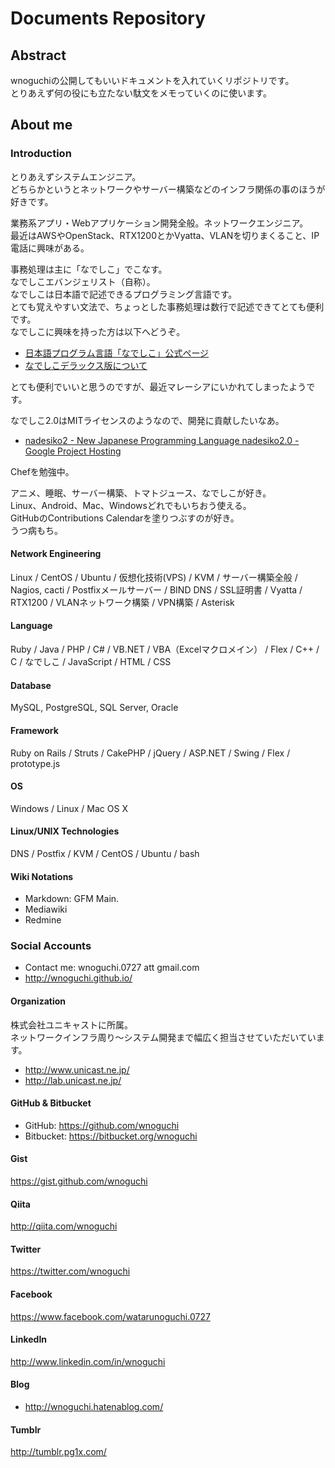 Documents Repository
======================

Abstract
----------

wnoguchiの公開してもいいドキュメントを入れていくリポジトリです。  
とりあえず何の役にも立たない駄文をメモっていくのに使います。

About me
----------

### Introduction

とりあえずシステムエンジニア。  
どちらかというとネットワークやサーバー構築などのインフラ関係の事のほうが好きです。  

業務系アプリ・Webアプリケーション開発全般。ネットワークエンジニア。  
最近はAWSやOpenStack、RTX1200とかVyatta、VLANを切りまくること、IP電話に興味がある。

事務処理は主に「なでしこ」でこなす。  
なでしこエバンジェリスト（自称）。  
なでしこは日本語で記述できるプログラミング言語です。  
とても覚えやすい文法で、ちょっとした事務処理は数行で記述できてとても便利です。  
なでしこに興味を持った方は以下へどうぞ。

- [日本語プログラム言語「なでしこ」公式ページ](http://nadesi.com/)
- [なでしこデラックス版について](http://nadesi.com/pro/)

とても便利でいいと思うのですが、最近マレーシアにいかれてしまったようです。

なでしこ2.0はMITライセンスのようなので、開発に貢献したいなあ。

- [nadesiko2 - New Japanese Programming Language nadesiko2.0 - Google Project Hosting](https://code.google.com/p/nadesiko2/)

Chefを勉強中。

アニメ、睡眠、サーバー構築、トマトジュース、なでしこが好き。  
Linux、Android、Mac、Windowsどれでもいちおう使える。  
GitHubのContributions Calendarを塗りつぶすのが好き。  
うつ病もち。

#### Network Engineering

Linux / CentOS / Ubuntu / 仮想化技術(VPS) / KVM / サーバー構築全般 / Nagios, cacti / Postfixメールサーバー / BIND DNS / SSL証明書 / Vyatta / RTX1200 / VLANネットワーク構築 / VPN構築 / Asterisk

#### Language

Ruby / Java / PHP / C# / VB.NET / VBA（Excelマクロメイン） / Flex / C++ / C / なでしこ / JavaScript / HTML / CSS

#### Database

MySQL, PostgreSQL, SQL Server, Oracle

#### Framework

Ruby on Rails / Struts / CakePHP / jQuery / ASP.NET / Swing / Flex / prototype.js

#### OS

Windows / Linux / Mac OS X

#### Linux/UNIX Technologies

DNS / Postfix / KVM / CentOS / Ubuntu / bash

#### Wiki Notations

- Markdown: GFM Main.
- Mediawiki
- Redmine

### Social Accounts

* Contact me: wnoguchi.0727 att gmail.com
* http://wnoguchi.github.io/

#### Organization

株式会社ユニキャストに所属。  
ネットワークインフラ周り〜システム開発まで幅広く担当させていただいています。  

* http://www.unicast.ne.jp/
* http://lab.unicast.ne.jp/

#### GitHub & Bitbucket

* GitHub: https://github.com/wnoguchi
* Bitbucket: https://bitbucket.org/wnoguchi

#### Gist

https://gist.github.com/wnoguchi

#### Qiita

http://qiita.com/wnoguchi

#### Twitter

https://twitter.com/wnoguchi

#### Facebook

https://www.facebook.com/watarunoguchi.0727

#### LinkedIn

http://www.linkedin.com/in/wnoguchi

#### Blog

* http://wnoguchi.hatenablog.com/

#### Tumblr

http://tumblr.pg1x.com/
